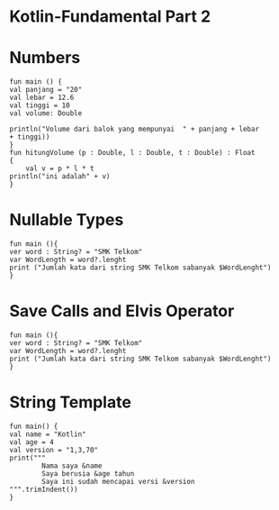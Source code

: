 # Kotlin-Fundamental Part 2

# Numbers
    fun main () {
    val panjang = "20"
    val lebar = 12.6
    val tinggi = 10
    val volume: Double

    println("Volume dari balok yang mempunyai  " + panjang + lebar
    + tinggi))
    }
    fun hitungVolume (p : Double, l : Double, t : Double) : Float
    {
        val v = p * l * t
    println("ini adalah" + v)
    }

# Nullable Types

    fun main (){
    ver word : String? = "SMK Telkom"
    var WordLength = word?.lenght
    print ("Jumlah kata dari string SMK Telkom sabanyak $WordLenght")
    }
    
# Save Calls and Elvis Operator

    fun main (){
    ver word : String? = "SMK Telkom"
    var WordLength = word?.lenght
    print ("Jumlah kata dari string SMK Telkom sabanyak $WordLenght")
    }
    
# String Template

    fun main() {
    val name = "Kotlin"
    val age = 4
    val version = "1,3,70"
    print("""
            Nama saya &name
            Saya berusia &age tahun
            Saya ini sudah mencapai versi &version
    """.trimIndent())
    }
